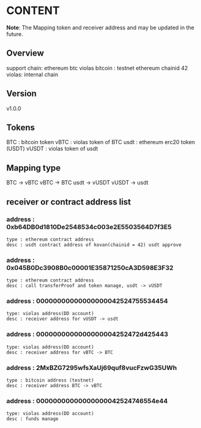 # CONTENT

**Note**: The Mapping token and receiver address and may be updated in the future.

## Overview

support chain: ethereum btc violas
bitcoin : testnet
ethereum chainid 42
violas: internal chain

## Version

v1.0.0

## Tokens

BTC : bitcoin token
vBTC : violas token of BTC
usdt : ethereum erc20 token (USDT)
vUSDT : violas token of usdt

## Mapping type
   BTC -> vBTC
   vBTC -> BTC
   usdt -> vUSDT
   vUSDT -> usdt

## receiver or contract address list

### address : 0xb64DB0d1810De2548534c003e2E5503564D7f3E5
    type : ethereum contract address
    desc : usdt contract address of kovan(chainid = 42) usdt approve

### address : 0x045B0Dc3908B0c00001E35871250cA3D598E3F32
    type : ethereum contract address
    desc : call transferProof and token manage, usdt -> vUSDT

### address : 00000000000000000042524755534454
    type: violas address(DD account)
    desc : receiver address for vUSDT -> usdt

### address : 0000000000000000004252472d425443
    type: violas address(DD account)
    desc : receiver address for vBTC -> BTC

### address : 2MxBZG7295wfsXaUj69quf8vucFzwG35UWh
    type : bitcoin address (testnet)
    desc : receiver address BTC -> vBTC

### address : 00000000000000000042524746554e44
    type: violas address(DD account)
    desc : funds manage


